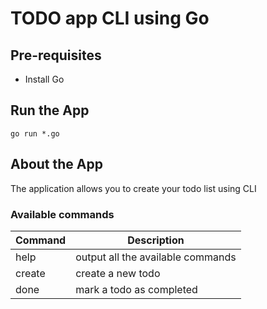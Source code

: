 # TODO app CLI using Go

## Pre-requisites
- Install Go

## Run the App
`go run *.go`

## About the App
The application allows you to create your todo list using CLI

### Available commands
| Command    | Description                         |
| ---------- | ----------------------------------- |
| help       | output all the available commands   |
| create     | create a new todo                   |
| done       | mark a todo as completed            |
